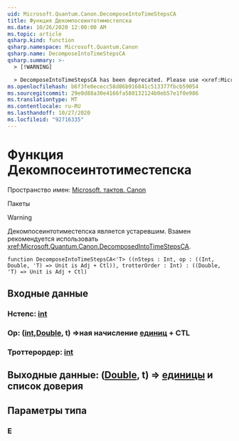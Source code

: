 ```yaml
---
uid: Microsoft.Quantum.Canon.DecomposeIntoTimeStepsCA
title: Функция Декомпосеинтотиместепска
ms.date: 10/26/2020 12:00:00 AM
ms.topic: article
qsharp.kind: function
qsharp.namespace: Microsoft.Quantum.Canon
qsharp.name: DecomposeIntoTimeStepsCA
qsharp.summary: >-
  > [!WARNING]

  > DecomposeIntoTimeStepsCA has been deprecated. Please use <xref:Microsoft.Quantum.Canon.DecomposedIntoTimeStepsCA> instead.
ms.openlocfilehash: b6f3fe0ececc58d86b916841c513377fbcb59054
ms.sourcegitcommit: 29e0d88a30e4166fa580132124b0eb57e1f0e986
ms.translationtype: MT
ms.contentlocale: ru-RU
ms.lasthandoff: 10/27/2020
ms.locfileid: "92716335"
---
```

# <a name="decomposeintotimestepsca-function"></a>Функция Декомпосеинтотиместепска

Пространство имен: [Microsoft. тактов. Canon](xref:Microsoft.Quantum.Canon)

Пакеты [](https://nuget.org/packages/)


> [!WARNING]
> Декомпосеинтотиместепска является устаревшим. Взамен рекомендуется использовать <xref:Microsoft.Quantum.Canon.DecomposedIntoTimeStepsCA>.



```qsharp
function DecomposeIntoTimeStepsCA<'T> ((nSteps : Int, op : ((Int, Double, 'T) => Unit is Adj + Ctl)), trotterOrder : Int) : ((Double, 'T) => Unit is Adj + Ctl)
```


## <a name="input"></a>Входные данные

### <a name="nsteps--int"></a>Нстепс: [int](xref:microsoft.quantum.lang-ref.int)




### <a name="op--intdoublet--unit-adj--ctl"></a>Op: ([int](xref:microsoft.quantum.lang-ref.int),[Double](xref:microsoft.quantum.lang-ref.double), t) =>ная начисление [единиц](xref:microsoft.quantum.lang-ref.unit) + CTL




### <a name="trotterorder--int"></a>Троттерордер: [int](xref:microsoft.quantum.lang-ref.int)





## <a name="output--doublet--unit-adj--ctl"></a>Выходные данные: ([Double](xref:microsoft.quantum.lang-ref.double), t) => [единицы](xref:microsoft.quantum.lang-ref.unit) и список доверия



## <a name="type-parameters"></a>Параметры типа

### <a name="t"></a>Е

